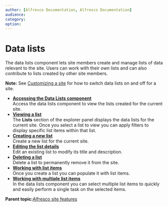 ```yaml
---
author: [Alfresco Documentation, Alfresco Documentation]
audience: 
category: 
option: 
---
```


# Data lists

The data lists component lets site members create and manage lists of data relevant to the site. Users can work with their own lists and can also contribute to lists created by other site members.

**Note:** See [Customizing a site](../tasks/site-customize.md) for how to switch data lists on and off for a site.

-   **[Accessing the Data Lists component](../tasks/datalists-page-access.md)**  
Access the data lists component to view the lists created for the current site.
-   **[Viewing a list](../tasks/datalists-list-view.md)**  
The **Lists** section of the explorer panel displays the data lists for the current site. Once you select a list to view you can apply filters to display specific list items within that list.
-   **[Creating a new list](../tasks/datalists-list-create.md)**  
Create a new list for the current site.
-   **[Editing the list details](../tasks/datalists-list-edit.md)**  
Edit an existing list to modify its title and description.
-   **[Deleting a list](../tasks/datalists-list-delete.md)**  
Delete a list to permanently remove it from the site.
-   **[Working with list items](../concepts/datalists-items.md)**  
Once you create a list you can populate it with list items.
-   **[Working with multiple list items](../concepts/datalists-item-multiple.md)**  
In the data lists component you can select multiple list items to quickly and easily perform a single task on the selected items.

**Parent topic:**[Alfresco site features](../concepts/alfresco-features.md)


